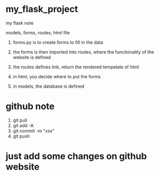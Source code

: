 # my_flask_project

my flask note

models, forms, routes, html file

1. forms.py is to create forms to fill in the data

2. the forms is then imported into routes, where the functionality of the website is defined

3. the routes defines link, return the rendered tempelate of html

4. in html, you decide where to put the forms

5. in models, the database is defined

# github note

1. git pull
2. git add -A
3. git commit -m "xxx"
4. git push


# just add some changes on github website
